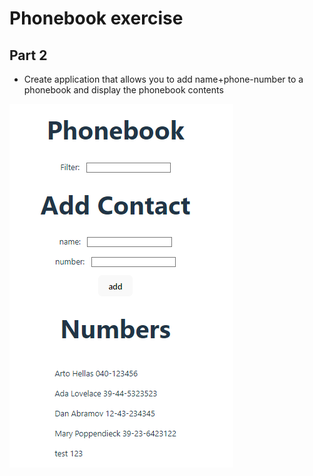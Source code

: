 # Phonebook exercise

## Part 2

- Create application that allows you to add name+phone-number to a phonebook and display the phonebook contents

![what it looks like](../../preview/part2b_phonebook.png)